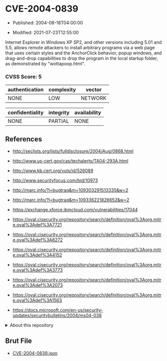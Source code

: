 # CVE-2004-0839

- Published: 2004-08-18T04:00:00

- Modified: 2021-07-23T12:55:00

Internet Explorer in Windows XP SP2, and other versions including 5.01 and 5.5, allows remote attackers to install arbitrary programs via a web page that uses certain styles and the AnchorClick behavior, popup windows, and drag-and-drop capabilities to drop the program in the local startup folder, as demonstrated by "wottapoop.html".

### CVSS Score: **5**

| authentication | complexity | vector |
| --- | --- | --- |
| NONE | LOW | NETWORK |

| confidentiality | integrity | availability |
| --- | --- | --- |
| NONE | PARTIAL | NONE |

## References

* http://seclists.org/lists/fulldisclosure/2004/Aug/0868.html

* http://www.us-cert.gov/cas/techalerts/TA04-293A.html

* http://www.kb.cert.org/vuls/id/526089

* http://www.securityfocus.com/bid/10973

* http://marc.info/?l=bugtraq&m=109303291513335&w=2

* http://marc.info/?l=bugtraq&m=109336221826652&w=2

* https://exchange.xforce.ibmcloud.com/vulnerabilities/17044

* https://oval.cisecurity.org/repository/search/definition/oval%3Aorg.mitre.oval%3Adef%3A7721

* https://oval.cisecurity.org/repository/search/definition/oval%3Aorg.mitre.oval%3Adef%3A6272

* https://oval.cisecurity.org/repository/search/definition/oval%3Aorg.mitre.oval%3Adef%3A4152

* https://oval.cisecurity.org/repository/search/definition/oval%3Aorg.mitre.oval%3Adef%3A3773

* https://oval.cisecurity.org/repository/search/definition/oval%3Aorg.mitre.oval%3Adef%3A2073

* https://oval.cisecurity.org/repository/search/definition/oval%3Aorg.mitre.oval%3Adef%3A1563

* https://docs.microsoft.com/en-us/security-updates/securitybulletins/2004/ms04-038

<details>
<summary>About this repository</summary> 

  This repository is part of the project [Live Hack CVE](https://github.com/Live-Hack-CVE). Main website can be found [www.live-hack.org](https://www.live-hack.org) 
  
  Made by [Sn0wAlice](https://github.com/Sn0wAlice) for the people that care about security and need to have a feed of the latest CVEs. Hope you enjoy it, don't forget to star the repo and follow me on [Twitter](https://twitter.com/Sn0wAlice) and [Github](https://github.com/Sn0wAlice). And that is my [personnal website](https://www.alice-snow.me/)

  - [Home Page](https://github.com/Live-Hack-CVE)
  - [Framework](https://github.com/Live-Hack-CVE/cve-framework)
  - [CVE database](https://github.com/Live-Hack-CVE/full_database)
  - [Changelog](https://github.com/Live-Hack-CVE/Changelog)
</details>

## Brut File

* [CVE-2004-0839.json](https://raw.githubusercontent.com/Live-Hack-CVE/full_database/main/cves/2004/CVE-2004-0839.json)

